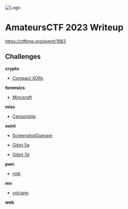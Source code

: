![Logo](https://ctftime.org/media/cache/b8/7c/b87c231f2f207a5257450995074e6545.png)

# AmateursCTF 2023 Writeup

https://ctftime.org/event/1983


## Challenges

**crypto** 
- [Compact XORs](crypto/Compact%20XORs)

**forensics** 
- [Minceraft](forensics/Minceraft)

**misc**
- [Censorship](misc/Censorship)

**osint** 
- [ScreenshotGuesser](osint/ScreenshotGuesser)

- [Gitint 5e](osint/Gitint)

- [Gitint 7d](osint/Gitint)

**pwn** 
- [rntk](pwn/rntk)

**rev** 
- [volcano](rev/volcano)

**web** 
